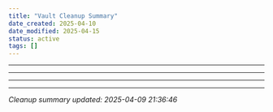 ```yaml
---
title: "Vault Cleanup Summary"
date_created: 2025-04-10
date_modified: 2025-04-15
status: active
tags: []
---
```


---

---

---

---


*Cleanup summary updated: 2025-04-09 21:36:46*
